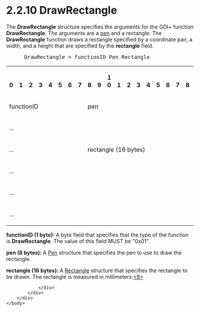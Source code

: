 <html dir="LTR" xmlns:mshelp="http://msdn.microsoft.com/mshelp" xmlns:ddue="http://ddue.schemas.microsoft.com/authoring/2003/5" xmlns:xlink="http://www.w3.org/1999/xlink" xmlns:tool="http://www.microsoft.com/tooltip">
    <head>
        <meta http-equiv="Content-Type" content="text/html; CHARSET=utf-8"></meta>
        <meta name="save" content="history"></meta>
        <title>2.2.10 DrawRectangle</title>
        <xml>
            <mshelp:toctitle title="2.2.10 DrawRectangle"></mshelp:toctitle>
            <mshelp:rltitle title="[MS-RGDI]: DrawRectangle"></mshelp:rltitle>
            <mshelp:keyword index="A" term="bf0f62f3-b544-49ec-b077-03822ae15f16"></mshelp:keyword>
            <mshelp:attr name="DCSext.ContentType" value="open specification"></mshelp:attr>
            <mshelp:attr name="AssetID" value="bf0f62f3-b544-49ec-b077-03822ae15f16"></mshelp:attr>
            <mshelp:attr name="TopicType" value="kbRef"></mshelp:attr>
            <mshelp:attr name="DCSext.Title" value="[MS-RGDI]: DrawRectangle" />
        </xml>
    </head>
    <body>
        <div id="header">
            <h1 class="heading">2.2.10 DrawRectangle</h1>
        </div>
        <div id="mainSection">
            <div id="mainBody">
                <div id="allHistory" class="saveHistory"></div>
                <div id="sectionSection0" class="section" name="collapseableSection">
                    

<p>The <b>DrawRectangle</b> structure specifies the arguments
for the GDI+ function <b>DrawRectangle</b>. The arguments are a <a href="557e6223-9107-4be3-9f7c-b83beb5d16fc.md#gt_ce96a59a-d6f1-4abd-a349-2eef897f6107">pen</a> and a rectangle. The <b>DrawRectangle</b>
function draws a rectangle specified by a coordinate pair, a width, and a
height that are specified by the <b>rectangle</b> field.</p>

<dl>
<dd>
<div><pre> DrawRectangle = functionID Pen Rectangle
</pre></div>
</dd></dl>

<table>
 <tr>
  <th><p><br>0</p></th>
  <th><p><br>1</p></th>
  <th><p><br>2</p></th>
  <th><p><br>3</p></th>
  <th><p><br>4</p></th>
  <th><p><br>5</p></th>
  <th><p><br>6</p></th>
  <th><p><br>7</p></th>
  <th><p><br>8</p></th>
  <th><p><br>9</p></th>
  <th><p>1<br>0</p></th>
  <th><p><br>1</p></th>
  <th><p><br>2</p></th>
  <th><p><br>3</p></th>
  <th><p><br>4</p></th>
  <th><p><br>5</p></th>
  <th><p><br>6</p></th>
  <th><p><br>7</p></th>
  <th><p><br>8</p></th>
  <th><p><br>9</p></th>
  <th><p>2<br>0</p></th>
  <th><p><br>1</p></th>
  <th><p><br>2</p></th>
  <th><p><br>3</p></th>
  <th><p><br>4</p></th>
  <th><p><br>5</p></th>
  <th><p><br>6</p></th>
  <th><p><br>7</p></th>
  <th><p><br>8</p></th>
  <th><p><br>9</p></th>
  <th><p>3<br>0</p></th>
  <th><p><br>1</p></th>
 </tr>
 <tr>
  <td colspan="8">
  <p>functionID</p>
  </td>
  <td colspan="24">
  <p>pen</p>
  </td>
 </tr>
 <tr>
  <td colspan="32">
  <p>...</p>
  </td>
 </tr>
 <tr>
  <td colspan="8">
  <p>...</p>
  </td>
  <td colspan="24">
  <p>rectangle
  (16 bytes)</p>
  </td>
 </tr>
 <tr>
  <td colspan="32">
  <p>...</p>
  </td>
 </tr>
 <tr>
  <td colspan="32">
  <p>...</p>
  </td>
 </tr>
 <tr>
  <td colspan="8">
  <p>...</p>
  </td>
  
 </tr>
</table>

<p><b>functionID (1 byte): </b>A byte field that
specifies that the type of the function is <b>DrawRectangle</b>. The value of
this field MUST be &quot;0x01&quot;.</p>

<p><b>pen (8 bytes): </b>A <a href="06d59821-7f7e-429f-a0f3-50e21038cb53.md">Pen</a> structure that
specifies the pen to use to draw the rectangle.</p>

<p><b>rectangle (16 bytes): </b>A <a href="f5178e90-f654-4dd5-a3c8-474475c848be.md">Rectangle</a> structure that
specifies the rectangle to be drawn. The rectangle is measured in millimeters.<a id="Appendix_A_Target_9"></a><a href="5f16d945-e8a0-4cc3-9547-1c8f3e568219.md#Appendix_A_9" aria-label="Product behavior note 9">&lt;9&gt;</a></p>


                </div>
            </div>
        </div>
    </body>
</html>
